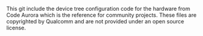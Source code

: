 This git include the device tree configuration code for the hardware from Code Aurora which is the reference for community projects.
These files are copyrighted by Qualcomm and are not provided under an open source license.
